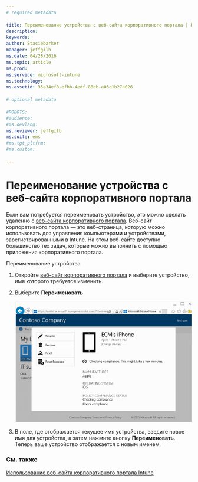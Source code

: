 ```yaml
---
# required metadata

title: Переименование устройства с веб-сайта корпоративного портала | Microsoft Intune
description:
keywords:
author: Staciebarker
manager: jeffgilb
ms.date: 04/28/2016
ms.topic: article
ms.prod:
ms.service: microsoft-intune
ms.technology:
ms.assetid: 35a34ef8-efbb-4edf-88eb-a03c1b27a026

# optional metadata

#ROBOTS:
#audience:
#ms.devlang:
ms.reviewer: jeffgilb
ms.suite: ems
#ms.tgt_pltfrm:
#ms.custom:

---
```



# Переименование устройства с веб-сайта корпоративного портала

Если вам потребуется переименовать устройство, это можно сделать удаленно с [веб-сайта корпоративного портала](http://portal.manage.microsoft.com). Веб-сайт корпоративного портала — это веб-страница, которую можно использовать для управления компьютерами и устройствами, зарегистрированными в Intune. На этом веб-сайте доступно большинство тех задач, которые можно выполнить с помощью приложения корпоративного портала.

Переименование устройства

1.  Откройте [веб-сайт корпоративного портала](http://portal.manage.microsoft.com) и выберите устройство, имя которого требуется изменить.

2.  Выберите **Переименовать**

    ![rename-device](./media/iwp-1-tap-reset-passcode.png)

3.  В поле, где отображается текущее имя устройства, введите новое имя для устройства, а затем нажмите кнопку **Переименовать**. Теперь ваше устройство отображается с новым именем.

### См. также
[Использование веб-сайта корпоративного портала Intune](using-the-intune-company-portal-website.md)

<!--HONumber=May16_HO2-->


